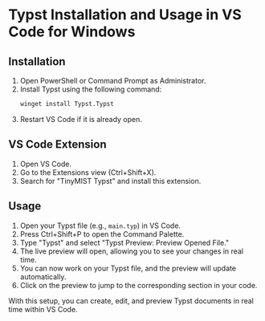 # Typst Installation and Usage in VS Code for Windows

## Installation

1. Open PowerShell or Command Prompt as Administrator.
2. Install Typst using the following command:
   ```bash
   winget install Typst.Typst
   ```
3. Restart VS Code if it is already open.

## VS Code Extension

1. Open VS Code.
2. Go to the Extensions view (Ctrl+Shift+X).
3. Search for "TinyMIST Typst" and install this extension.

## Usage

1. Open your Typst file (e.g., `main.typ`) in VS Code.
2. Press Ctrl+Shift+P to open the Command Palette.
3. Type "Typst" and select "Typst Preview: Preview Opened File."
4. The live preview will open, allowing you to see your changes in real time.
5. You can now work on your Typst file, and the preview will update automatically.
6. Click on the preview to jump to the corresponding section in your code.

With this setup, you can create, edit, and preview Typst documents in real time within VS Code.